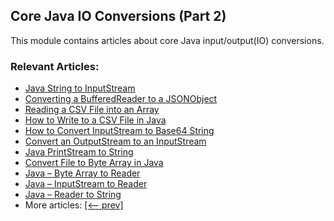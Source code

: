 ## Core Java IO Conversions (Part 2)

This module contains articles about core Java input/output(IO) conversions. 

### Relevant Articles:
- [Java String to InputStream](https://www.baeldung.com/convert-string-to-input-stream)
- [Converting a BufferedReader to a JSONObject](https://www.baeldung.com/java-bufferedreader-to-jsonobject)
- [Reading a CSV File into an Array](https://www.baeldung.com/java-csv-file-array)
- [How to Write to a CSV File in Java](https://www.baeldung.com/java-csv)
- [How to Convert InputStream to Base64 String](https://www.baeldung.com/java-inputstream-to-base64-string)
- [Convert an OutputStream to an InputStream](https://www.baeldung.com/java-convert-outputstream-to-inputstream)
- [Java PrintStream to String](https://www.baeldung.com/java-printstream-to-string)
- [Convert File to Byte Array in Java](https://www.baeldung.com/java-convert-file-byte-array)
- [Java – Byte Array to Reader](https://www.baeldung.com/java-convert-byte-array-to-reader)
- [Java – InputStream to Reader](https://www.baeldung.com/java-convert-inputstream-to-reader)
- [Java – Reader to String](https://www.baeldung.com/java-convert-reader-to-string)
- More articles: [[<-- prev]](/core-java-modules/core-java-io-conversions)
